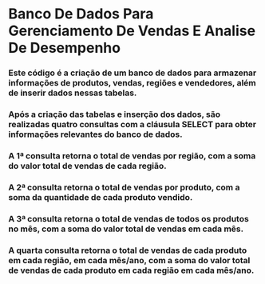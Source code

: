 <h1> Banco De Dados Para Gerenciamento De Vendas E Analise De Desempenho</h1>


<h3> Este código é a criação de um banco de dados para armazenar informações de produtos, vendas, regiões e vendedores, além de inserir dados nessas tabelas.</h3>

<h3>Após a criação das tabelas e inserção dos dados, são realizadas quatro consultas com a cláusula SELECT para obter informações relevantes do banco de dados.</h3>

<h3>A 1ª consulta retorna o total de vendas por região, com a soma do valor total de vendas de cada região.</h3>

<h3>A 2ª consulta retorna o total de vendas por produto, com a soma da quantidade de cada produto vendido.</h3>

<h3>A 3ª consulta retorna o total de vendas de todos os produtos no mês, com a soma do valor total de vendas em cada mês.</h3>

<h3>A quarta consulta retorna o total de vendas de cada produto em cada região, em cada mês/ano, com a soma do valor total de vendas de cada produto em cada região em cada mês/ano. </h3>
